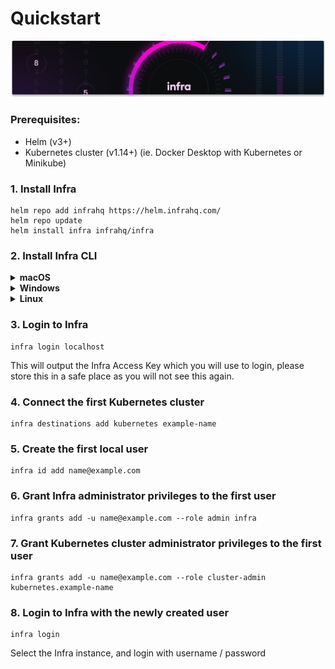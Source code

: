 # Quickstart

![Header](../images/quickstart-QuickStartHeader.png)


### Prerequisites:

- Helm (v3+)
- Kubernetes cluster (v1.14+) (ie. Docker Desktop with Kubernetes or Minikube)

### 1. Install Infra

```
helm repo add infrahq https://helm.infrahq.com/
helm repo update
helm install infra infrahq/infra
```

### 2. Install Infra CLI

<details>
  <summary><strong>macOS</strong></summary>

```bash
brew install infrahq/tap/infra
```

</details>

<details>
  <summary><strong>Windows</strong></summary>

```powershell
scoop bucket add infrahq https://github.com/infrahq/scoop.git
scoop install infra
```

</details>

<details>
  <summary><strong>Linux</strong></summary>

```bash
# Ubuntu & Debian
echo 'deb [trusted=yes] https://apt.fury.io/infrahq/ /' | sudo tee /etc/apt/sources.list.d/infrahq.list
sudo apt update
sudo apt install infra
```

```bash
# Fedora & Red Hat Enterprise Linux
sudo dnf config-manager --add-repo https://yum.fury.io/infrahq/
sudo dnf install infra
```

</details>

### 3. Login to Infra

```
infra login localhost
```

This will output the Infra Access Key which you will use to login, please store this in a safe place as you will not see this again.

### 4. Connect the first Kubernetes cluster

```
infra destinations add kubernetes example-name
```

### 5. Create the first local user

```
infra id add name@example.com
```

### 6. Grant Infra administrator privileges to the first user

```
infra grants add -u name@example.com --role admin infra
```

### 7. Grant Kubernetes cluster administrator privileges to the first user

```
infra grants add -u name@example.com --role cluster-admin kubernetes.example-name
```

### 8. Login to Infra with the newly created user

```
infra login
```

Select the Infra instance, and login with username / password
